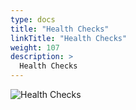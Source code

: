 ```yaml
---
type: docs
title: "Health Checks"
linkTitle: "Health Checks"
weight: 107
description: >
  Health Checks
---
```


![Health Checks](/images/bootcamp-slides/microservices-bootcamp/Slide107.PNG)
